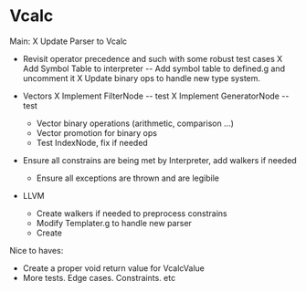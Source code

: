 Vcalc
=====

Main:
X Update Parser to Vcalc
  - Revisit operator precedence and such with some robust test cases
X Add Symbol Table to interpreter
-- Add symbol table to defined.g and uncomment it
X Update binary ops to handle new type system.
- Vectors
  X Implement FilterNode
    -- test
  X Implement GeneratorNode
    -- test
  - Vector binary operations (arithmetic, comparison ...)
  - Vector promotion for binary ops
  - Test IndexNode, fix if needed


- Ensure all constrains are being met by Interpreter, add walkers if needed
  - Ensure all exceptions are thrown and are legibile
- LLVM
  - Create walkers if needed to preprocess constrains
  - Modify Templater.g to handle new parser
  - Create 







Nice to haves:
- Create a proper void return value for VcalcValue 
- More tests. Edge cases. Constraints. etc